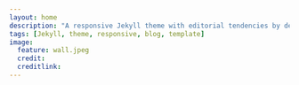 ```yaml
---
layout: home
description: "A responsive Jekyll theme with editorial tendencies by designer Michael Rose."
tags: [Jekyll, theme, responsive, blog, template]
image:
  feature: wall.jpeg
  credit:
  creditlink: 
---
```

